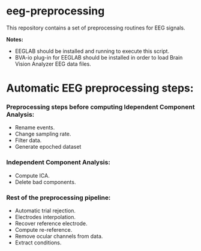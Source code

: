 # eeg-preprocessing
This repository contains a set of preprocessing routines for EEG signals. 

**Notes:** 
 - EEGLAB should be installed and running to execute this script.
 - BVA-io plug-in for EEGLAB should be installed in order to load Brain Vision Analyzer EEG data files.

# Automatic EEG preprocessing steps:

### Preprocessing steps before computing Idependent Component Analysis:

 - Rename events.
 - Change sampling rate.
 - Filter data.
 - Generate epoched dataset

### Independent Component Analysis:

 - Compute ICA.
 - Delete bad components.

### Rest of the preprocessing pipeline:

 - Automatic trial rejection.
 - Electrodes interpolation.
 - Recover reference electrode.
 - Compute re-reference.
 - Remove ocular channels from data.
 - Extract conditions.
